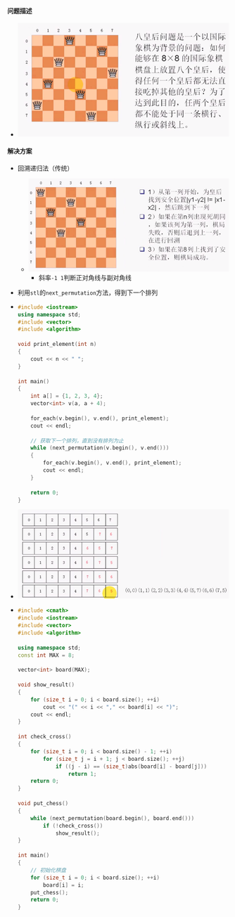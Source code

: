 #### 问题描述

* ![image-20220127094625992](8queen.assets/image-20220127094625992.png)

#### 解决方案

* 回溯递归法（传统）

  * ![image-20220127094836398](8queen.assets/image-20220127094836398.png)
    * 斜率`-1 1`判断正对角线与副对角线

*  利用`stl`的`next_permutation`方法，得到下一个排列

  * ```cpp
    #include <iostream>
    using namespace std;
    #include <vector>
    #include <algorithm>
    
    void print_element(int n)
    {
        cout << n << " ";
    }
    
    int main()
    {
        int a[] = {1, 2, 3, 4};
        vector<int> v(a, a + 4);
    
        for_each(v.begin(), v.end(), print_element);
        cout << endl;
    
        // 获取下一个排列，直到没有排列为止
        while (next_permutation(v.begin(), v.end()))
        {
            for_each(v.begin(), v.end(), print_element);
            cout << endl;
        }
    
        return 0;
    }
    ```

  * ![image-20220127095701646](8queen.assets/image-20220127095701646.png)

  * ```cpp
    #include <cmath>
    #include <iostream>
    #include <vector>
    #include <algorithm>
    
    using namespace std;
    const int MAX = 8;
    
    vector<int> board(MAX);
    
    void show_result()
    {
        for (size_t i = 0; i < board.size(); ++i)
            cout << "(" << i << "," << board[i] << ")";
        cout << endl;
    }
    
    int check_cross()
    {
        for (size_t i = 0; i < board.size() - 1; ++i)
            for (size_t j = i + 1; j < board.size(); ++j)
                if ((j - i) == (size_t)abs(board[i] - board[j]))
                    return 1;
        return 0;
    }
    
    void put_chess()
    {
        while (next_permutation(board.begin(), board.end()))
            if (!check_cross())
                show_result();
    }
    
    int main()
    {
        // 初始化棋盘
        for (size_t i = 0; i < board.size(); ++i)
            board[i] = i;
        put_chess();
        return 0;
    }
    ```

    